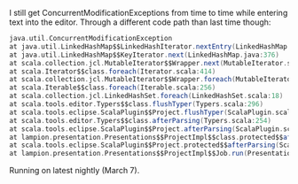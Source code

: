 I still get ConcurrentModificationExceptions from time to time while entering text into the editor. Through a different code path than last time though:

```scala
java.util.ConcurrentModificationException
at java.util.LinkedHashMap$$LinkedHashIterator.nextEntry(LinkedHashMap.java:365)
at java.util.LinkedHashMap$$KeyIterator.next(LinkedHashMap.java:376)
at scala.collection.jcl.MutableIterator$$Wrapper.next(MutableIterator.scala:16)
at scala.Iterator$$class.foreach(Iterator.scala:414)
at scala.collection.jcl.MutableIterator$$Wrapper.foreach(MutableIterator.scala:14)
at scala.Iterable$$class.foreach(Iterable.scala:256)
at scala.collection.jcl.LinkedHashSet.foreach(LinkedHashSet.scala:18)
at scala.tools.editor.Typers$$class.flushTyper(Typers.scala:296)
at scala.tools.eclipse.ScalaPlugin$$Project.flushTyper(ScalaPlugin.scala:260)
at scala.tools.editor.Typers$$class.afterParsing(Typers.scala:254)
at scala.tools.eclipse.ScalaPlugin$$Project.afterParsing(ScalaPlugin.scala:260)
at lampion.presentation.Presentations$$ProjectImpl$$class.protected$$afterParsing(Presentations.scala:239)
at scala.tools.eclipse.ScalaPlugin$$Project.protected$$afterParsing(ScalaPlugin.scala:260)
at lampion.presentation.Presentations$$ProjectImpl$$Job.run(Presentations.scala:239)
```

Running on latest nightly (March 7).
